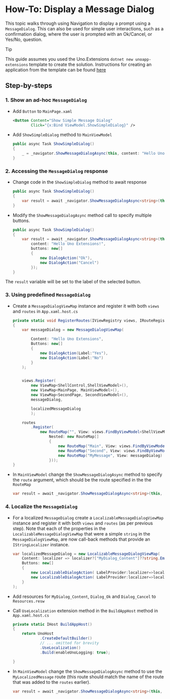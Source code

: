 # How-To: Display a Message Dialog

This topic walks through using Navigation to display a prompt using a `MessageDialog`. This can also be used for simple user interactions, such as a confirmation dialog, where the user is prompted with an Ok/Cancel, or Yes/No, question. 

> [!TIP]
> This guide assumes you used the Uno.Extensions `dotnet new unoapp-extensions` template to create the solution. Instructions for creating an application from the template can be found [here](../Extensions/GettingStarted/UsingUnoExtensions.md)

## Step-by-steps

### 1. Show an ad-hoc `MessageDialog`
- Add `Button` to `MainPage.xaml` 

    ```xml
    <Button Content="Show Simple Message Dialog"
            Click="{x:Bind ViewModel.ShowSimpleDialog}" />
    ```

- Add `ShowSimpleDialog` method to `MainViewModel`

    ```csharp
    public async Task ShowSimpleDialog()
    {
        _ = _navigator.ShowMessageDialogAsync(this, content: "Hello Uno Extensions!");
    }
    ```

### 2. Accessing the `MessageDialog` response

- Change code in the `ShowSimpleDialog` method to await response
    ```csharp
    public async Task ShowSimpleDialog()
    {
    	var result = await _navigator.ShowMessageDialogAsync<string>(this, content: "Hello Uno Extensions!");
    }
    ```

- Modify the `ShowMessageDialogAsync` method call to specify multiple buttons. 
    ```csharp
    public async Task ShowSimpleDialog()
    {
    	var result = await _navigator.ShowMessageDialogAsync<string>(this, 
    		content: "Hello Uno Extensions!",
    		buttons: new[]
            {
    			new DialogAction("Ok"),
    			new DialogAction("Cancel")
            });
    }
    ```

The `result` variable will be set to the label of the selected button.

### 3. Using predefined `MessageDialog`

- Create a `MessageDialogViewMap` instance and register it with both `views` and `routes` in `App.xaml.host.cs`

    ```csharp
    private static void RegisterRoutes(IViewRegistry views, IRouteRegistry routes)
    {
        var messageDialog = new MessageDialogViewMap(
    
            Content: "Hello Uno Extensions",
            Buttons: new[]
            {
                new DialogAction(Label:"Yes"),
                new DialogAction(Label:"No")
            }
        );
    
    
    	views.Register(
    		new ViewMap<ShellControl,ShellViewModel>(),
    		new ViewMap<MainPage, MainViewModel>(),
    		new ViewMap<SecondPage, SecondViewModel>(),
            messageDialog,
    
            localizedMessageDialog
    		);
    
    	routes
    		.Register(
    			new RouteMap("", View: views.FindByViewModel<ShellViewModel>() ,
                    Nested: new RouteMap[]
                    {
                    	new RouteMap("Main", View: views.FindByViewModel<MainViewModel>()),
                    	new RouteMap("Second", View: views.FindByViewModel<SecondViewModel>()),
                        new RouteMap("MyMessage", View: messageDialog)
                    }));
    }
    ```

- In `MainViewModel` change the `ShowMessageDialogAsync` method to specify the `route` argument, which should be the route specified in the the `RouteMap`

    ```csharp
    var result = await _navigator.ShowMessageDialogAsync<string>(this, route: "MyMessage");
    ```

### 4. Localize the `MessageDialog`

- For a localized `MessageDialog` create a `LocalizableMessageDialogViewMap` instance and register it with both `views` and `routes` (as per previous step). Note that each of the properties in the `LocalizableMessageDialogViewMap` that were a simple `string` in the `MessageDialogViewMap`, are now call-back methods that provide an `IStringLocalizer` instance.

    ```csharp
    var localizedMessageDialog = new LocalizableMessageDialogViewMap(
        Content: localizer => localizer?["MyDialog_Content"]??string.Empty,
    	Buttons: new[]
        {
    		new LocalizableDialogAction( LabelProvider:localizer=>localizer?["Dialog_Ok"]??string.Empty),
            new LocalizableDialogAction( LabelProvider:localizer=>localizer?["Dialog_Cancel"]??string.Empty)
        }
    );
    ```

- Add resources for `MyDialog_Content`, `Dialog_Ok` and `Dialog_Cancel` to `Resources.resw`

- Call `UseLocalization` extension method in the `BuildAppHost` method in `App.xaml.host.cs`

    ```csharp
    private static IHost BuildAppHost()
    { 
    	return UnoHost
    			.CreateDefaultBuilder()
    			// ... omitted for brevity
    			.UseLocalization()
    			.Build(enableUnoLogging: true);
    
    }
    ```

- In `MainViewModel` change the `ShowMessageDialogAsync` method to use the `MyLocalizedMessage` route (this route should match the name of the route that was added to the `routes` earlier).

    ```csharp
    var result = await _navigator.ShowMessageDialogAsync<string>(this, route: "MyLocalizedMessage");
    ```

